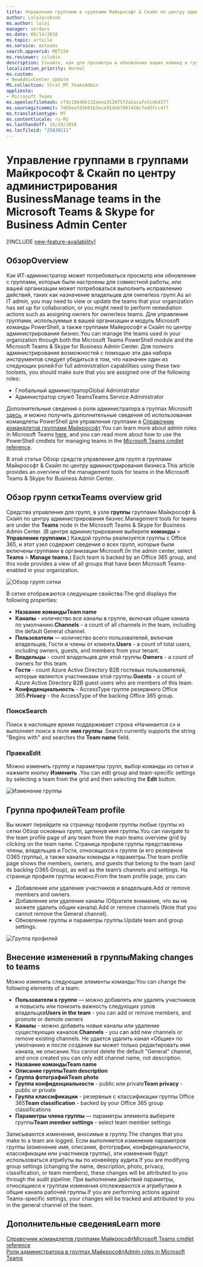 ```yaml
---
title: Управление группами в группами Майкрософт & Скайп по центру администрирования Business
author: LolaJacobsen
ms.author: lolaj
manager: serdars
ms.date: 09/14/2018
ms.topic: article
ms.service: msteams
search.appverid: MET150
ms.reviewer: islubin
description: Узнайте, как для просмотра и обновления ваших команд в группами Майкрософт & Скайп по центру администрирования бизнеса.
localization_priority: Normal
ms.custom:
- NewAdminCenter_Update
MS.collection: Strat_MT_TeamsAdmin
appliesto:
- Microsoft Teams
ms.openlocfilehash: cf9c10640b132aeea352875f2a5acafe5cd6d377
ms.sourcegitcommit: 7d65eafd5b0163ece91deb7801458c7a45fcc4f7
ms.translationtype: MT
ms.contentlocale: ru-RU
ms.lasthandoff: 10/29/2018
ms.locfileid: "25839111"
---
```

<a name="manage-teams-in-the-microsoft-teams--skype-for-business-admin-center"></a><span data-ttu-id="f6def-103">Управление группами в группами Майкрософт & Скайп по центру администрирования Business</span><span class="sxs-lookup"><span data-stu-id="f6def-103">Manage teams in the Microsoft Teams & Skype for Business Admin Center</span></span>
==========================================

[!INCLUDE [new-feature-availability](includes/new-feature-availability.md)]

## <a name="overview"></a><span data-ttu-id="f6def-104">Обзор</span><span class="sxs-lookup"><span data-stu-id="f6def-104">Overview</span></span>

<span data-ttu-id="f6def-105">Как ИТ-администратор может потребоваться просмотр или обновление с группами, которые были настроены для совместной работы, или вашей организации может потребоваться выполнить исправлению действий, таких как назначение владельцев для ownerless групп.</span><span class="sxs-lookup"><span data-stu-id="f6def-105">As an IT admin, you may need to view or update the teams that your organization has set up for collaboration, or you might need to perform remediation actions such as assigning owners for ownerless teams.</span></span> <span data-ttu-id="f6def-106">Для управления группами, используемые в вашей организации и модуль Microsoft команды PowerShell, а также группами Майкрософт и Скайп по центру администрирования бизнес.</span><span class="sxs-lookup"><span data-stu-id="f6def-106">You can manage the teams used in your organization through both the Microsoft Teams PowerShell module and the Microsoft Teams & Skype for Business Admin Center.</span></span> <span data-ttu-id="f6def-107">Для полного администрирования возможностей с помощью эти два набора инструментов следует убедиться в том, что назначен один из следующих ролей:</span><span class="sxs-lookup"><span data-stu-id="f6def-107">For full administration capabilities using these two toolsets, you should make sure that you are assigned one of the following roles:</span></span>

- <span data-ttu-id="f6def-108">Глобальный администратор</span><span class="sxs-lookup"><span data-stu-id="f6def-108">Global Administrator</span></span>
- <span data-ttu-id="f6def-109">Администратор служб Teams</span><span class="sxs-lookup"><span data-stu-id="f6def-109">Teams Service Administrator</span></span>

<span data-ttu-id="f6def-110">Дополнительные сведения о роли администратора в группах Microsoft [здесь](using-admin-roles.md), и можно получить дополнительные сведения об использовании командлеты PowerShell для управления группами в [Справочник командлетов группами Майкрософт](https://docs.microsoft.com/powershell/teams/?view=teams-ps).</span><span class="sxs-lookup"><span data-stu-id="f6def-110">You can learn more about admin roles in Microsoft Teams [here](using-admin-roles.md), and you can read more about how to use the PowerShell cmdlets for managing teams in the [Microsoft Teams cmdlet reference](https://docs.microsoft.com/powershell/teams/?view=teams-ps).</span></span>  

<span data-ttu-id="f6def-111">В этой статье Обзор средств управления для групп в группами Майкрософт & Скайп по центру администрирования бизнеса.</span><span class="sxs-lookup"><span data-stu-id="f6def-111">This article provides an overview of the management tools for teams in the Microsoft Teams & Skype for Business Admin Center.</span></span>

## <a name="teams-overview-grid"></a><span data-ttu-id="f6def-112">Обзор групп сетки</span><span class="sxs-lookup"><span data-stu-id="f6def-112">Teams overview grid</span></span>

<span data-ttu-id="f6def-113">Средства управления для групп, в узле **группы** группами Майкрософт & Скайп по центру администрирования бизнес.</span><span class="sxs-lookup"><span data-stu-id="f6def-113">Management tools for teams are under the **Teams** node in the Microsoft Teams & Skype for Business Admin Center.</span></span> <span data-ttu-id="f6def-114">(В центре администрирования выберите **команды** > **Управление группами**.) Каждой группы реализуется группы с Office 365, и этот узел содержит сведения о всех групп, которые были включены группами в организации Microsoft.</span><span class="sxs-lookup"><span data-stu-id="f6def-114">(In the admin center, select **Teams** > **Manage teams**.) Each team is backed by an Office 365 group, and this node provides a view of all groups that have been Microsoft Teams-enabled in your organization.</span></span>

![Обзор групп сетки](media/manage-teams-in-modern-portal-image1.png)  

<span data-ttu-id="f6def-116">В сетке отображаются следующие свойства:</span><span class="sxs-lookup"><span data-stu-id="f6def-116">The grid displays the following properties:</span></span>

- <span data-ttu-id="f6def-117">**Название команды**</span><span class="sxs-lookup"><span data-stu-id="f6def-117">**Team name**</span></span>
- <span data-ttu-id="f6def-118">**Каналы** - количество все каналы в группе, включая общие канала по умолчанию.</span><span class="sxs-lookup"><span data-stu-id="f6def-118">**Channels** - a count of all channels in the team, including the default General channel.</span></span>
- <span data-ttu-id="f6def-119">**Пользователи** — количество всего пользователей, включая владельцев, Гости и члены от клиента.</span><span class="sxs-lookup"><span data-stu-id="f6def-119">**Users** - a count of total users, including owners, guests, and members from your tenant.</span></span>
- <span data-ttu-id="f6def-120">**Владельцы** - count владельцев для этой группы.</span><span class="sxs-lookup"><span data-stu-id="f6def-120">**Owners** - a count of owners for this team.</span></span>
- <span data-ttu-id="f6def-121">**Гости** - count Azure Active Directory B2B гостевых пользователей, которые являются участниками этой группы.</span><span class="sxs-lookup"><span data-stu-id="f6def-121">**Guests** - a count of Azure Active Directory B2B guest users who are members of this team.</span></span>
- <span data-ttu-id="f6def-122">**Конфиденциальность** - AccessType группе резервного Office 365.</span><span class="sxs-lookup"><span data-stu-id="f6def-122">**Privacy** - the AccessType of the backing Office 365 group.</span></span>

### <a name="search"></a><span data-ttu-id="f6def-123">Поиск</span><span class="sxs-lookup"><span data-stu-id="f6def-123">Search</span></span>

<span data-ttu-id="f6def-124">Поиск в настоящее время поддерживает строка «Начинается с» и выполняет поиск в поле **имя группы** .</span><span class="sxs-lookup"><span data-stu-id="f6def-124">Search currently supports the string "Begins with" and searches the **Team name** field.</span></span>

### <a name="edit"></a><span data-ttu-id="f6def-125">Правка</span><span class="sxs-lookup"><span data-stu-id="f6def-125">Edit</span></span>

<span data-ttu-id="f6def-126">Можно изменить группу и параметры групп, выбор команды из сетки и нажмите кнопку **Изменить** .</span><span class="sxs-lookup"><span data-stu-id="f6def-126">You can edit group and team-specific settings by selecting a team from the grid and then selecting the **Edit** button.</span></span>

![Изменение группы](media/manage-teams-in-modern-portal-image2.png)

## <a name="team-profile"></a><span data-ttu-id="f6def-128">Группа профилей</span><span class="sxs-lookup"><span data-stu-id="f6def-128">Team profile</span></span>

<span data-ttu-id="f6def-129">Вы может перейдите на страницу профиля группы любые группы из сетки Обзор основных групп, щелкнув имя группы.</span><span class="sxs-lookup"><span data-stu-id="f6def-129">You can navigate to the team profile page of any team from the main teams overview grid by clicking on the team name.</span></span> <span data-ttu-id="f6def-130">Страница профиля группы представлены члены, владельцев и Гости, относящихся к группе (и его резервное O365 группы), а также каналы команды и параметры.</span><span class="sxs-lookup"><span data-stu-id="f6def-130">The team profile page shows the members, owners, and guests that belong to the team (and its backing O365 Group), as well as the team’s channels and settings.</span></span> <span data-ttu-id="f6def-131">На странице профиля группы можно:</span><span class="sxs-lookup"><span data-stu-id="f6def-131">From the team profile page, you can:</span></span>

- <span data-ttu-id="f6def-132">Добавление или удаление участников и владельцев.</span><span class="sxs-lookup"><span data-stu-id="f6def-132">Add or remove members and owners.</span></span>
- <span data-ttu-id="f6def-133">Добавление или удаление каналы (Обратите внимание, что вы не можете удалить общие канала).</span><span class="sxs-lookup"><span data-stu-id="f6def-133">Add or remove channels (Note that you cannot remove the General channel).</span></span>
- <span data-ttu-id="f6def-134">Обновление группы и параметры группы.</span><span class="sxs-lookup"><span data-stu-id="f6def-134">Update team and group settings.</span></span>
 
![Группа профилей](media/manage-teams-in-modern-portal-image3.png)

## <a name="making-changes-to-teams"></a><span data-ttu-id="f6def-136">Внесение изменений в группы</span><span class="sxs-lookup"><span data-stu-id="f6def-136">Making changes to teams</span></span>

<span data-ttu-id="f6def-137">Можно изменить следующие элементы команды:</span><span class="sxs-lookup"><span data-stu-id="f6def-137">You can change the following elements of a team:</span></span>
- <span data-ttu-id="f6def-138">**Пользователи в группе** — можно добавлять или удалять участников и повысить или понизить важность следующих узлов владельцев</span><span class="sxs-lookup"><span data-stu-id="f6def-138">**Users in the team** - you can add or remove members, and promote or demote owners</span></span>
- <span data-ttu-id="f6def-139">**Каналы** - можно добавить новые каналы или удаление существующих каналов.</span><span class="sxs-lookup"><span data-stu-id="f6def-139">**Channels** - you can add new channels or remove existing channels.</span></span>  <span data-ttu-id="f6def-140">Не удается удалить канал «Общие» по умолчанию и после создания вы может только редактировать имя канала, не описание.</span><span class="sxs-lookup"><span data-stu-id="f6def-140">You cannot delete the default "General" channel, and once created you can only edit channel name, not description.</span></span>
- <span data-ttu-id="f6def-141">**Название команды**</span><span class="sxs-lookup"><span data-stu-id="f6def-141">**Team name**</span></span>
- <span data-ttu-id="f6def-142">**Описание группы**</span><span class="sxs-lookup"><span data-stu-id="f6def-142">**Team description**</span></span>
- <span data-ttu-id="f6def-143">**Группа фотографий**</span><span class="sxs-lookup"><span data-stu-id="f6def-143">**Team photo**</span></span>
- <span data-ttu-id="f6def-144">**Группа конфиденциальности** - public или private</span><span class="sxs-lookup"><span data-stu-id="f6def-144">**Team privacy** - public or private</span></span>
- <span data-ttu-id="f6def-145">**Группа классификации** - резервные с классификации группы Office 365</span><span class="sxs-lookup"><span data-stu-id="f6def-145">**Team classification** - backed by your Office 365 group classifications</span></span>
- <span data-ttu-id="f6def-146">**Параметры члена группы** — параметры элемента выберите группы</span><span class="sxs-lookup"><span data-stu-id="f6def-146">**Team member settings** - select team member settings</span></span>


<span data-ttu-id="f6def-147">Записываются изменения, вносимые в группу.</span><span class="sxs-lookup"><span data-stu-id="f6def-147">The changes that you make to a team are logged.</span></span> <span data-ttu-id="f6def-148">Если выполняется изменение параметров группы (изменение имя, описание, фотографии, конфиденциальности, классификации или участников группы), эти изменения будут использоваться атрибуты вы по конвейеру аудита.</span><span class="sxs-lookup"><span data-stu-id="f6def-148">If you are modifying group settings (changing the name, description, photo, privacy, classification, or team members), these changes will be attributed to you through the audit pipeline.</span></span> <span data-ttu-id="f6def-149">При выполнении действий параметры, относящиеся к группам изменения отслеживаются и атрибутами в общие канала рабочей группы.</span><span class="sxs-lookup"><span data-stu-id="f6def-149">If you are performing actions against Teams-specific settings, your changes will be tracked and attributed to you in the general channel of the team.</span></span>


## <a name="learn-more"></a><span data-ttu-id="f6def-150">Дополнительные сведения</span><span class="sxs-lookup"><span data-stu-id="f6def-150">Learn more</span></span>

[<span data-ttu-id="f6def-151">Справочник командлетов группами Майкрософт</span><span class="sxs-lookup"><span data-stu-id="f6def-151">Microsoft Teams cmdlet reference</span></span>](https://docs.microsoft.com/powershell/teams/?view=teams-ps)  
[<span data-ttu-id="f6def-152">Роли администратора в группах Майкрософт</span><span class="sxs-lookup"><span data-stu-id="f6def-152">Admin roles in Microsoft Teams</span></span>](using-admin-roles.md)
<!--
[Plan for Teams Lifecycle Management](plan-for-teams-lifecycle-management.md)
-->

